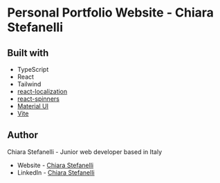 # Personal Portfolio Website - Chiara Stefanelli

## Built with

- TypeScript
- React
- Tailwind
- [react-localization](https://www.npmjs.com/package/react-localization)
- [react-spinners](https://www.davidhu.io/react-spinners/)
- [Material UI](https://mui.com/)
- [Vite](https://vite.dev/)

## Author

Chiara Stefanelli - Junior web developer based in Italy

- Website - [Chiara Stefanelli](https://chiarastefanelli.netlify.app/)
- LinkedIn - [Chiara Stefanelli](https://www.linkedin.com/in/chiarastefanelli/?locale=en_US)
